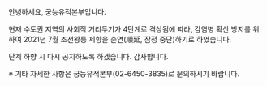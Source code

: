 안녕하세요, 궁능유적본부입니다.

현재 수도권 지역의 사회적 거리두기가 4단계로 격상됨에 따라, 감염병 확산 방지를 위하여 2021년 7월 조선왕릉 제향을 순연(順延, 잠정 중단)하기로 하였습니다.

단계 하향 시 다시 공지하도록 하겠습니다. 감사합니다.

※ 기타 자세한 사항은 궁능유적본부(02-6450-3835)로 문의하시기 바랍니다.